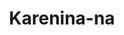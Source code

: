 ---
title: Karenina-na
github: https://github.com/Karenina-na
mode: dark
transition: 3s
archetype:
- Little Bit of Everything
- Badges | Tags | Icons
- GIF
---